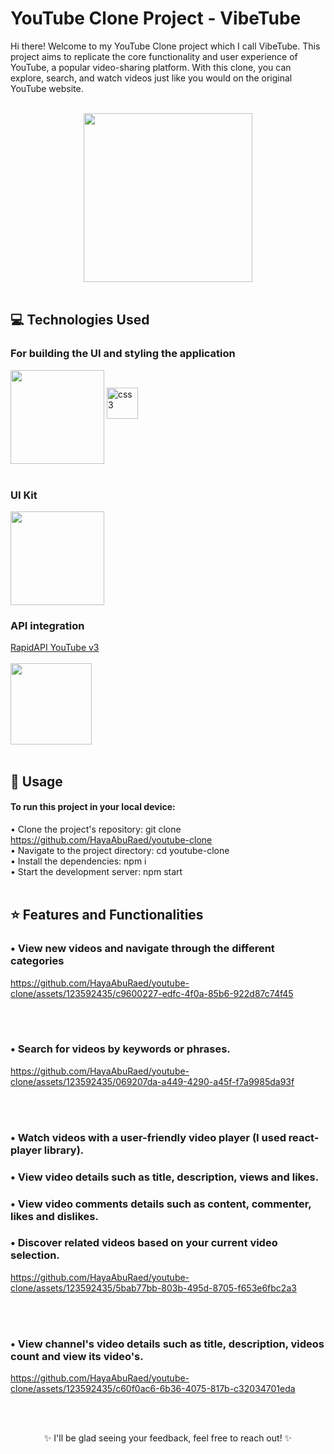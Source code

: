 # YouTube Clone Project - VibeTube
Hi there! Welcome to my YouTube Clone project which I call VibeTube. 
This project aims to replicate the core functionality and user experience of YouTube, a popular video-sharing platform. With this clone, you can explore, search, and watch videos just like you would on the original YouTube website.
<br/> <br/>

<div align="center">
	<img align= "center" src="https://upload.wikimedia.org/wikipedia/commons/e/ea/Youtube_2018.gif" width="270">
<br/>  
</div><br/>

## 💻 Technologies Used
### For building the UI and styling the application
<img align= "center" src="https://www.datocms-assets.com/45470/1631110818-logo-react-js.png" width="150"> <img src="https://upload.wikimedia.org/wikipedia/commons/thumb/d/d5/CSS3_logo_and_wordmark.svg/120px-CSS3_logo_and_wordmark.svg.png" alt="css3" width="50"/>
<br/> <br/>

### UI Kit  <br/>
<img align= "center" src="https://lembergsolutions.com/sites/default/files/styles/original_size_pdf_compressed_/public/media/images/Material%20UI%20Logo.png?itok=FgZS2KJD" width="150">
<br/>

### API integration <br/>
<a href="https://rapidapi.com/ytdlfree/api/youtube-v31" target="blank"> RapidAPI YouTube v3 </a> <br/>  <br/>
<img align= "center" src="https://github.com/HayaAbuRaed/youtube-clone/assets/123592435/7bd20aee-0576-43ca-9119-122660891f07" width="130">
<br/><br/>

## 🚀 Usage
#### To run this project in your local device: <br>
• Clone the project's </a> repository: git clone https://github.com/HayaAbuRaed/youtube-clone <br/>
• Navigate to the project directory: cd youtube-clone <br/>
• Install the dependencies: npm i <br/>
• Start the development server: npm start <br/>
<br/>

## ⭐ Features and Functionalities
### • View new videos and navigate through the different categories <br/>

https://github.com/HayaAbuRaed/youtube-clone/assets/123592435/c9600227-edfc-4f0a-85b6-922d87c74f45

<br/><br/>

### • Search for videos by keywords or phrases. <br/>

https://github.com/HayaAbuRaed/youtube-clone/assets/123592435/069207da-a449-4290-a45f-f7a9985da93f

<br/><br/>

### • Watch videos with a user-friendly video player (I used react-player library).
### • View video details such as title, description, views and likes.
### • View video comments details such as content, commenter, likes and dislikes.
### • Discover related videos based on your current video selection. <br/>

https://github.com/HayaAbuRaed/youtube-clone/assets/123592435/5bab77bb-803b-495d-8705-f653e6fbc2a3

<br/><br/>

### • View channel's video details such as title, description, videos count and view its video's.

https://github.com/HayaAbuRaed/youtube-clone/assets/123592435/c60f0ac6-6b36-4075-817b-c32034701eda

<br/><br/>

<div align="center">
	✨ I'll be glad seeing your feedback, feel free to reach out! ✨
</div>
